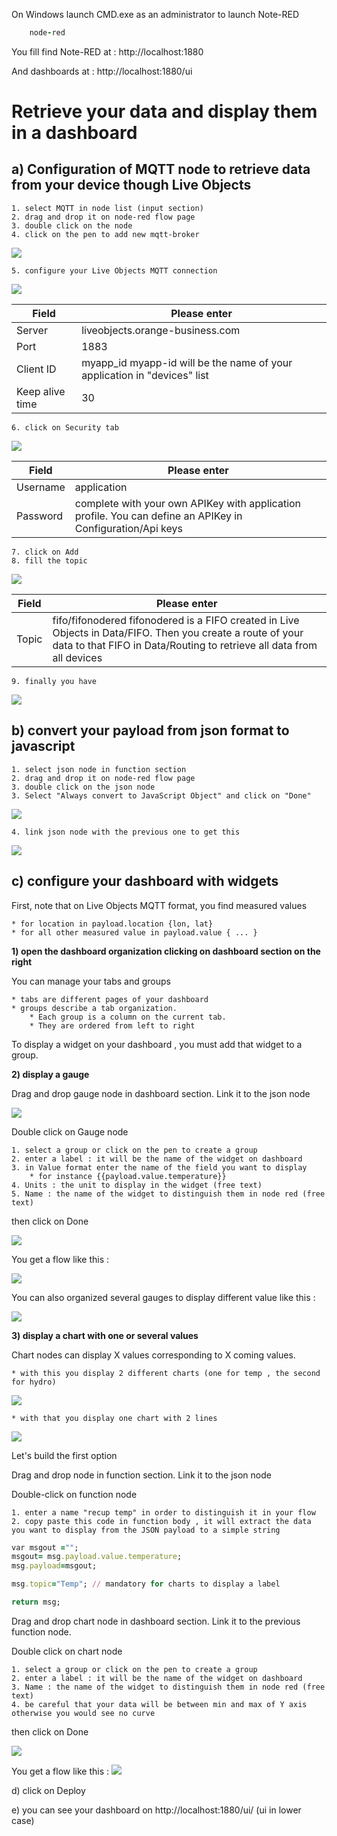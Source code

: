 On Windows launch CMD.exe as an administrator to launch Note-RED

```ruby
    node-red
```

You fill find Note-RED at : http://localhost:1880

And dashboards at : http://localhost:1880/ui

# Retrieve your data and display them in a dashboard #

## a) Configuration of MQTT node to retrieve data from your device though Live Objects ##


	1. select MQTT in node list (input section) 
	2. drag and drop it on node-red flow page
	3. double click on the node 
	4. click on the pen to add new mqtt-broker
![](img/addbroker.png)

	5. configure your Live Objects MQTT connection 

![](img/configurebroker2.png)

Field | Please enter 
------------ | -------------
Server | liveobjects.orange-business.com
Port | 1883
Client ID | myapp_id     myapp-id will be the name of your application in "devices" list
Keep alive time | 30

	6. click on Security tab

![](img/securitytab2.png)

Field | Please enter 
------------ | -------------
Username | application
Password | complete with your own APIKey with application profile. You can define an APIKey in Configuration/Api keys
	
	7. click on Add
	8. fill the topic 
	
![](img/filltopic2.png)


Field | Please enter 
------------ | -------------
Topic | fifo/fifonodered  fifonodered is a FIFO created in Live Objects in Data/FIFO. Then you create a route of your data to that FIFO in Data/Routing to retrieve all data from all devices

	9. finally you have 

![](img/mqttinput2.png)


## b) convert your payload from json format to javascript ##

	1. select json node in function section
	2. drag and drop it on node-red flow page
	3. double click on the json node 
	3. Select "Always convert to JavaScript Object" and click on "Done"
![](img/jsonnode.png)

	4. link json node with the previous one to get this
![](img/mqttjson2.png)


## c) configure your dashboard with widgets ##

First, note that on Live Objects MQTT format, you find measured values 

	* for location in payload.location {lon, lat}
	* for all other measured value in payload.value { ... }

**1) open the dashboard organization clicking on dashboard section on the right**

You can manage your tabs and groups

	* tabs are different pages of your dashboard
	* groups describe a tab organization. 
		* Each group is a column on the current tab. 
		* They are ordered from left to right

To display a widget on your dashboard , you must add that widget to a group.

**2) display a gauge**

Drag and drop gauge node in dashboard section. Link it to the json node  

![](img/flowtogauge2.png)

Double click on Gauge node 

	1. select a group or click on the pen to create a group
	2. enter a label : it will be the name of the widget on dashboard
	3. in Value format enter the name of the field you want to display 
		* for instance {{payload.value.temperature}} 
	4. Units : the unit to display in the widget (free text)
	5. Name : the name of the widget to distinguish them in node red (free text)
then click on Done

![](img/configgauge.png)

You get a flow like this : 

![](img/flowtogauge2.png)

You can also organized several gauges to display different value like this :

![](img/flowtogauge3.png)


**3) display a chart with one or several values**

Chart nodes can display X values corresponding to X coming values.


	* with this you display 2 different charts (one for temp , the second for hydro)

![](img/charte1.png)

	* with that you display one chart with 2 lines 

![](img/chart2.png)

Let's build the first option

Drag and drop node in function section. Link it to the json node

Double-click on function node 

	1. enter a name "recup temp" in order to distinguish it in your flow
	2. copy paste this code in function body , it will extract the data you want to display from the JSON payload to a simple string

```ruby
var msgout ="";
msgout= msg.payload.value.temperature;
msg.payload=msgout;

msg.topic="Temp"; // mandatory for charts to display a label

return msg;
```

Drag and drop chart node in dashboard section. Link it to the previous function node.


Double click on chart node 

	1. select a group or click on the pen to create a group
	2. enter a label : it will be the name of the widget on dashboard
	3. Name : the name of the widget to distinguish them in node red (free text)
	4. be careful that your data will be between min and max of Y axis otherwise you would see no curve

then click on Done

![](img/configurechart.png)

You get a flow like this : 
![](img/flowchart.png)


d) click on Deploy

e) you can see your dashboard on http://localhost:1880/ui/  (ui in lower case)
